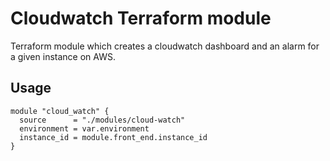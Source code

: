 # Cloudwatch Terraform module

Terraform module which creates a cloudwatch dashboard and an alarm for a given instance on AWS.

## Usage

```hcl
module "cloud_watch" {
  source      = "./modules/cloud-watch"
  environment = var.environment
  instance_id = module.front_end.instance_id
}
```